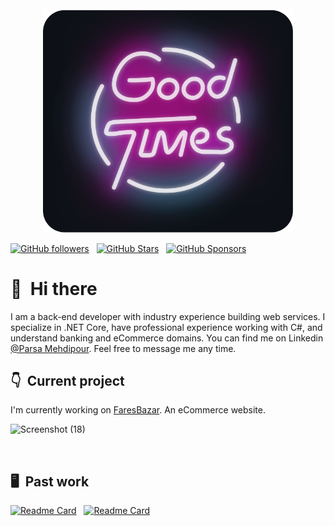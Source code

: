 <div align="center">
	<br>
		<img src="good-times.svg" width="400px">
	<br>
</div>

[![GitHub followers](https://img.shields.io/github/followers/ParsaMehdipour?logo=GitHub&style=for-the-badge)](https://github.com/ParsaMehdipour) &nbsp; [![GitHub Stars](https://img.shields.io/github/stars/ParsaMehdipour?logo=github&style=for-the-badge)](https://github.com/ParsaMehdipour) &nbsp; [![GitHub Sponsors](https://img.shields.io/github/sponsors/ParsaMehdipour?color=BF4B8A&logo=githubsponsors&style=for-the-badge&label=Sponsor%20on%20Github)](https://github.com/sponsors/ParsaMehdipour)

# 👋 &nbsp;Hi there

I am a back-end developer with industry experience building web services. I specialize in .NET Core, have professional experience working with C#, and understand banking and eCommerce domains. You can find me on Linkedin [@Parsa Mehdipour]([https://twitter.com/sudo_overflow](http://www.linkedin.com/in/parsa-mehdipour-7b40861b5)). Feel free to message me any time.

## 👇 &nbsp;Current project

I'm currently working on [FaresBazar](https://faresbazar.com/). An eCommerce website.

![Screenshot (18)](https://github.com/ParsaMehdipour/ParsaMehdipour/assets/75223567/b7f3db4c-085d-4035-82ed-889c55fd30fb)

&nbsp;

## 🖥 &nbsp;Past work

[![Readme Card](https://github-readme-stats.vercel.app/api/pin/?username=ParsaMehdipour&repo=Digital-Cinema&bg_color=0d1116&title_color=ce09ec&text_color=a4aacb&icon_color=007ec6)](https://github.com/ParsaMehdipour/Digital-Cinema) &nbsp; [![Readme Card](https://github-readme-stats.vercel.app/api/pin/?username=ParsaMehdipour&repo=Intro-To-Rules-Engine-Design-Pattern&bg_color=0d1116&title_color=ce09ec&text_color=a4aacb&icon_color=007ec6)](https://github.com/ParsaMehdipour/Intro-To-Rules-Engine-Design-Pattern)

&nbsp;
